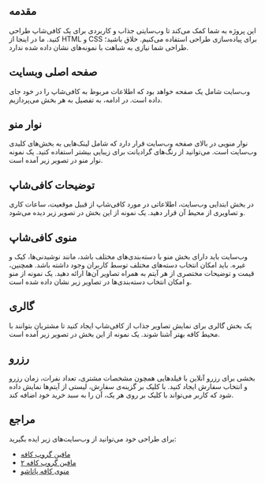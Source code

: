 ## مقدمه

این پروژه به شما کمک می‌کند تا وب‌سایتی جذاب و کاربردی برای یک کافی‌شاپ طراحی کنید. ما در اینجا از HTML و CSS برای پیاده‌سازی طراحی استفاده می‌کنیم. خلاق باشید؛ طراحی شما نیازی به شباهت با نمونه‌های نشان داده شده ندارد.

## صفحه اصلی وبسایت

وب‌سایت شامل یک صفحه خواهد بود که اطلاعات مربوط به کافی‌شاپ را در خود جای داده است. در ادامه، به تفصیل به هر بخش می‌پردازیم.

## نوار منو

نوار منویی در بالای صفحه وب‌سایت قرار دارد که شامل لینک‌هایی به بخش‌های کلیدی وب‌سایت است. می‌توانید از رنگ‌های گرادیانت برای زیبایی بیشتر استفاده کنید. یک نمونه نوار منو در تصویر زیر آمده است.

## توضیحات کافی‌شاپ

در بخش ابتدایی وب‌سایت، اطلاعاتی در مورد کافی‌شاپ از قبیل موقعیت، ساعات کاری و تصاویری از محیط آن قرار دهید. یک نمونه از این بخش در تصویر زیر دیده می‌شود.

## منوی کافی‌شاپ

وب‌سایت باید دارای بخش منو با دسته‌بندی‌های مختلف باشد، مانند نوشیدنی‌ها، کیک و غیره. باید امکان انتخاب دسته‌های مختلف توسط کاربران وجود داشته باشد. همچنین، قیمت و توضیحات مختصری از هر آیتم به همراه تصاویر آن‌ها ارائه دهید. یک نمونه از منو و امکان انتخاب دسته‌بندی‌ها در تصاویر زیر نشان داده شده است.

## گالری

یک بخش گالری برای نمایش تصاویر جذاب از کافی‌شاپ ایجاد کنید تا مشتریان بتوانند با محیط کافه بهتر آشنا شوند. یک نمونه از این بخش در تصویر زیر آمده است.

## رزرو

بخشی برای رزرو آنلاین با فیلدهایی همچون مشخصات مشتری، تعداد نفرات، زمان رزرو و انتخاب سفارش ایجاد کنید. با کلیک بر گزینه‌ی سفارش، لیستی از آیتم‌ها نمایش داده شود که کاربر می‌تواند با کلیک بر روی هر یک، آن را به سبد خرید خود اضافه کند.

## مراجع

برای طراحی خود می‌توانید از وب‌سایت‌های زیر ایده بگیرید:
- [مافین گروپ کافه](https://themes.muffingroup.com/be/cafe/)
- [مافین گروپ کافه ۲](https://themes.muffingroup.com/be/cafe2/)
- [منوی کافه پاتاشو](https://www.cafepatachou.com/cafe-patachou-menu/)